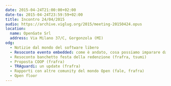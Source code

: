 ```yaml
---
date: 2015-04-24T21:00:00+02:00
date-to: 2015-04-24T23:59:59+02:00
title: Incontro 24/04/2015
audio: https://archive.viglug.org/2015/meeting-20150424.opus
location:
  name: OpenGate Srl
  address: Via Milano 37/C, Gorgonzola (MI)
odg:
  - Notizie dal mondo del software libero
  - Resoconto evento embedded: come è andato, cosa possiamo imparare da questa esperienza e come possiamo migliorare
  - Resoconto banchetto festa della redenzione (frafra, tsumi)
  - Proposta COOP (frafra)
  - TRAguardi: un update (frafra)
  - Rapporti con altre comunity del mondo Open (fale, frafra)
  - Open floor
---
```

